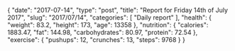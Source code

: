 {
    "date": "2017-07-14",
    "type": "post",
    "title": "Report for Friday 14th of July 2017",
    "slug": "2017\/07\/14",
    "categories": [
        "Daily report"
    ],
    "health": {
        "weight": 83.2,
        "height": 173,
        "age": 13358
    },
    "nutrition": {
        "calories": 1883.47,
        "fat": 144.98,
        "carbohydrates": 80.97,
        "protein": 72.54
    },
    "exercise": {
        "pushups": 12,
        "crunches": 13,
        "steps": 9768
    }
}
